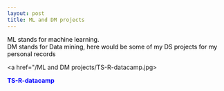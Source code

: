 ```yaml
---
layout: post
title: ML and DM projects
---
```


<p  style="color:#000000">
   ML stands for machine learning.<br>
   DM stands for Data mining, here would be some of my DS projects for my personal records

   <a href="/ML and DM projects/TS-R-datacamp.jpg> <p  style="color:blue;"><b>TS-R-datacamp</b></p></a>
</p>
